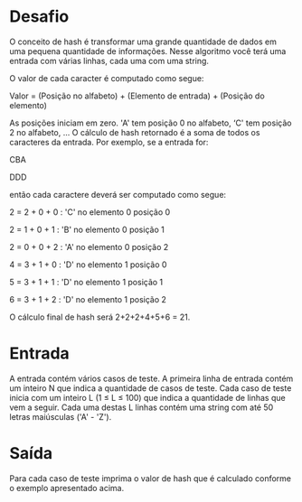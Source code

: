 # Desafio
O conceito de hash é transformar uma grande quantidade de dados em uma pequena quantidade de informações. Nesse algoritmo você terá uma entrada com várias linhas, cada uma com uma string. 

O valor de cada caracter é computado como segue:

Valor = (Posição no alfabeto) + (Elemento de entrada) + (Posição do elemento)

As posições iniciam em zero. 'A' tem posição 0 no alfabeto, ‘C' tem posição 2 no alfabeto, ... O cálculo de hash retornado é a soma de todos os caracteres da entrada. Por exemplo, se a entrada for:

CBA

DDD

então cada caractere deverá ser computado como segue:

2 = 2 + 0 + 0 : 'C' no elemento 0 posição 0

2 = 1 + 0 + 1 : 'B' no elemento 0 posição 1

2 = 0 + 0 + 2 : 'A' no elemento 0 posição 2

4 = 3 + 1 + 0 : 'D' no elemento 1 posição 0

5 = 3 + 1 + 1 : 'D' no elemento 1 posição 1

6 = 3 + 1 + 2 : 'D' no elemento 1 posição 2

O cálculo final de hash será 2+2+2+4+5+6 = 21.

# Entrada
A entrada contém vários casos de teste. A primeira linha de entrada contém um inteiro N que indica a quantidade de casos de teste. Cada caso de teste inicia com um inteiro L (1 ≤ L ≤ 100) que indica a quantidade de linhas que vem a seguir. Cada uma destas L linhas contém uma string com até 50 letras maiúsculas ('A' - 'Z').

# Saída
Para cada caso de teste imprima o valor de hash que é calculado conforme o exemplo apresentado acima.